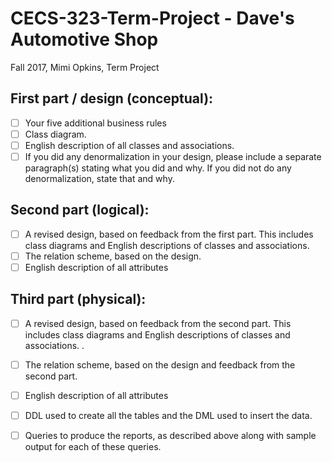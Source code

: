 # CECS-323-Term-Project - Dave's Automotive Shop
Fall 2017, Mimi Opkins, Term Project

## First part / design (conceptual):
- [ ] Your five additional business rules
- [ ] Class diagram. 
- [ ] English description of all classes and associations. 
- [ ] If you did any denormalization in your design, please include a separate paragraph(s) stating what you did and why. If you did not do any denormalization, state that and why.

## Second part (logical):
- [ ] A revised design, based on feedback from the first part. This includes class diagrams and English descriptions of classes and associations. 
- [ ] The relation scheme, based on the design. 
- [ ] English description of all attributes

## Third part (physical):
- [ ] A revised design, based on feedback from the second part. This includes class diagrams and English descriptions of classes and associations. . 
- [ ] The relation scheme, based on the design and feedback from the second part. 
- [ ] English description of all attributes
- [ ] DDL used to create all the tables and the DML used to insert the data. 
- [ ] Queries to produce the reports, as described above along with sample output for each of these queries. 

